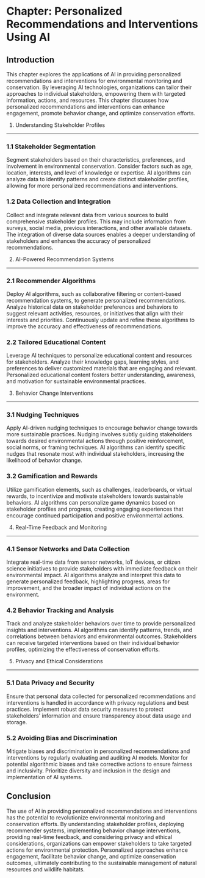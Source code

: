 Chapter: Personalized Recommendations and Interventions Using AI
================================================================

Introduction
------------

This chapter explores the applications of AI in providing personalized recommendations and interventions for environmental monitoring and conservation. By leveraging AI technologies, organizations can tailor their approaches to individual stakeholders, empowering them with targeted information, actions, and resources. This chapter discusses how personalized recommendations and interventions can enhance engagement, promote behavior change, and optimize conservation efforts.

1. Understanding Stakeholder Profiles
-------------------------------------

### 1.1 Stakeholder Segmentation

Segment stakeholders based on their characteristics, preferences, and involvement in environmental conservation. Consider factors such as age, location, interests, and level of knowledge or expertise. AI algorithms can analyze data to identify patterns and create distinct stakeholder profiles, allowing for more personalized recommendations and interventions.

### 1.2 Data Collection and Integration

Collect and integrate relevant data from various sources to build comprehensive stakeholder profiles. This may include information from surveys, social media, previous interactions, and other available datasets. The integration of diverse data sources enables a deeper understanding of stakeholders and enhances the accuracy of personalized recommendations.

2. AI-Powered Recommendation Systems
------------------------------------

### 2.1 Recommender Algorithms

Deploy AI algorithms, such as collaborative filtering or content-based recommendation systems, to generate personalized recommendations. Analyze historical data on stakeholder preferences and behaviors to suggest relevant activities, resources, or initiatives that align with their interests and priorities. Continuously update and refine these algorithms to improve the accuracy and effectiveness of recommendations.

### 2.2 Tailored Educational Content

Leverage AI techniques to personalize educational content and resources for stakeholders. Analyze their knowledge gaps, learning styles, and preferences to deliver customized materials that are engaging and relevant. Personalized educational content fosters better understanding, awareness, and motivation for sustainable environmental practices.

3. Behavior Change Interventions
--------------------------------

### 3.1 Nudging Techniques

Apply AI-driven nudging techniques to encourage behavior change towards more sustainable practices. Nudging involves subtly guiding stakeholders towards desired environmental actions through positive reinforcement, social norms, or framing techniques. AI algorithms can identify specific nudges that resonate most with individual stakeholders, increasing the likelihood of behavior change.

### 3.2 Gamification and Rewards

Utilize gamification elements, such as challenges, leaderboards, or virtual rewards, to incentivize and motivate stakeholders towards sustainable behaviors. AI algorithms can personalize game dynamics based on stakeholder profiles and progress, creating engaging experiences that encourage continued participation and positive environmental actions.

4. Real-Time Feedback and Monitoring
------------------------------------

### 4.1 Sensor Networks and Data Collection

Integrate real-time data from sensor networks, IoT devices, or citizen science initiatives to provide stakeholders with immediate feedback on their environmental impact. AI algorithms analyze and interpret this data to generate personalized feedback, highlighting progress, areas for improvement, and the broader impact of individual actions on the environment.

### 4.2 Behavior Tracking and Analysis

Track and analyze stakeholder behaviors over time to provide personalized insights and interventions. AI algorithms can identify patterns, trends, and correlations between behaviors and environmental outcomes. Stakeholders can receive targeted interventions based on their individual behavior profiles, optimizing the effectiveness of conservation efforts.

5. Privacy and Ethical Considerations
-------------------------------------

### 5.1 Data Privacy and Security

Ensure that personal data collected for personalized recommendations and interventions is handled in accordance with privacy regulations and best practices. Implement robust data security measures to protect stakeholders' information and ensure transparency about data usage and storage.

### 5.2 Avoiding Bias and Discrimination

Mitigate biases and discrimination in personalized recommendations and interventions by regularly evaluating and auditing AI models. Monitor for potential algorithmic biases and take corrective actions to ensure fairness and inclusivity. Prioritize diversity and inclusion in the design and implementation of AI systems.

Conclusion
----------

The use of AI in providing personalized recommendations and interventions has the potential to revolutionize environmental monitoring and conservation efforts. By understanding stakeholder profiles, deploying recommender systems, implementing behavior change interventions, providing real-time feedback, and considering privacy and ethical considerations, organizations can empower stakeholders to take targeted actions for environmental protection. Personalized approaches enhance engagement, facilitate behavior change, and optimize conservation outcomes, ultimately contributing to the sustainable management of natural resources and wildlife habitats.
